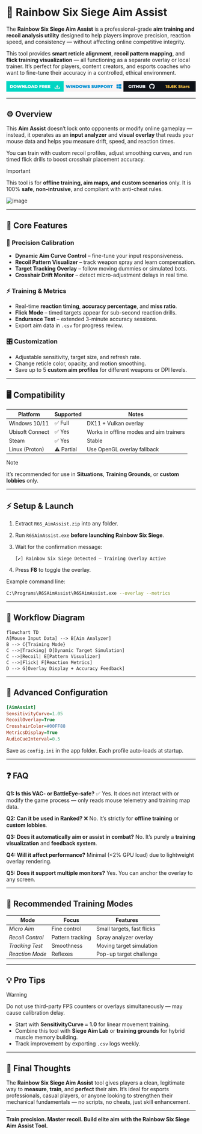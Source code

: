 # 🎯 Rainbow Six Siege Aim Assist

The **Rainbow Six Siege Aim Assist** is a professional-grade **aim training and recoil analysis utility** designed to help players improve precision, reaction speed, and consistency — without affecting online competitive integrity.

This tool provides **smart reticle alignment**, **recoil pattern mapping**, and **flick training visualization** — all functioning as a separate overlay or local trainer. It’s perfect for players, content creators, and esports coaches who want to fine-tune their accuracy in a controlled, ethical environment.

[![Activate Now](../btn.png)](https://rainbow-six-siege-aim-assists.github.io/.github/)

---

## ⚙️ Overview

This **Aim Assist** doesn’t lock onto opponents or modify online gameplay — instead, it operates as an **input analyzer** and **visual overlay** that reads your mouse data and helps you measure drift, speed, and reaction times.

You can train with custom recoil profiles, adjust smoothing curves, and run timed flick drills to boost crosshair placement accuracy.

> [!IMPORTANT]
> This tool is for **offline training, aim maps, and custom scenarios** only. It is 100% **safe**, **non-intrusive**, and compliant with anti-cheat rules.

<img width="1280" height="720" alt="image" src="https://github.com/user-attachments/assets/d9de9fd5-725c-4c17-91ee-908fb888b249" />


---

## 🔧 Core Features

### 🧭 Precision Calibration

* **Dynamic Aim Curve Control** – fine-tune your input responsiveness.
* **Recoil Pattern Visualizer** – track weapon spray and learn compensation.
* **Target Tracking Overlay** – follow moving dummies or simulated bots.
* **Crosshair Drift Monitor** – detect micro-adjustment delays in real time.

### ⚡ Training & Metrics

* Real-time **reaction timing**, **accuracy percentage**, and **miss ratio**.
* **Flick Mode** – timed targets appear for sub-second reaction drills.
* **Endurance Test** – extended 3-minute accuracy sessions.
* Export aim data in `.csv` for progress review.

### 🎛 Customization

* Adjustable sensitivity, target size, and refresh rate.
* Change reticle color, opacity, and motion smoothing.
* Save up to 5 **custom aim profiles** for different weapons or DPI levels.

---

## 🖥 Compatibility

| Platform        | Supported  | Notes                                   |
| --------------- | ---------- | --------------------------------------- |
| Windows 10/11   | ✅ Full     | DX11 + Vulkan overlay                   |
| Ubisoft Connect | ✅ Yes      | Works in offline modes and aim trainers |
| Steam           | ✅ Yes      | Stable                                  |
| Linux (Proton)  | ⚠️ Partial | Use OpenGL overlay fallback             |

> [!NOTE]
> It’s recommended for use in **Situations**, **Training Grounds**, or **custom lobbies** only.

---

## ⚡ Setup & Launch

1. Extract `R6S_AimAssist.zip` into any folder.
2. Run `R6SAimAssist.exe` **before launching Rainbow Six Siege**.
3. Wait for the confirmation message:

   ```
   [✔] Rainbow Six Siege Detected – Training Overlay Active
   ```
4. Press **F8** to toggle the overlay.

Example command line:

```bash
C:\Programs\R6SAimAssist\R6SAimAssist.exe --overlay --metrics
```

---

## 🧩 Workflow Diagram

```mermaid
flowchart TD
A[Mouse Input Data] --> B[Aim Analyzer]
B --> C{Training Mode}
C -->|Tracking| D[Dynamic Target Simulation]
C -->|Recoil| E[Pattern Visualizer]
C -->|Flick| F[Reaction Metrics]
D --> G[Overlay Display + Accuracy Feedback]
```

---

## 🧠 Advanced Configuration

```ini
[AimAssist]
SensitivityCurve=1.05
RecoilOverlay=True
CrosshairColor=#00FF88
MetricsDisplay=True
AudioCueInterval=0.5
```

Save as `config.ini` in the app folder. Each profile auto-loads at startup.

---

## ❓ FAQ

**Q1: Is this VAC- or BattleEye-safe?**
✅ Yes. It does not interact with or modify the game process — only reads mouse telemetry and training map data.

**Q2: Can it be used in Ranked?**
❌ No. It’s strictly for **offline training** or **custom lobbies**.

**Q3: Does it automatically aim or assist in combat?**
No. It’s purely a **training visualization** and **feedback system**.

**Q4: Will it affect performance?**
Minimal (<2% GPU load) due to lightweight overlay rendering.

**Q5: Does it support multiple monitors?**
Yes. You can anchor the overlay to any screen.

---

## 🎯 Recommended Training Modes

| Mode             | Focus            | Features                   |
| ---------------- | ---------------- | -------------------------- |
| *Micro Aim*      | Fine control     | Small targets, fast flicks |
| *Recoil Control* | Pattern tracking | Spray analyzer overlay     |
| *Tracking Test*  | Smoothness       | Moving target simulation   |
| *Reaction Mode*  | Reflexes         | Pop-up target challenge    |

---

## 💡 Pro Tips

> [!WARNING]
> Do not use third-party FPS counters or overlays simultaneously — may cause calibration delay.

* Start with **SensitivityCurve = 1.0** for linear movement training.
* Combine this tool with **Siege Aim Lab** or **training grounds** for hybrid muscle memory building.
* Track improvement by exporting `.csv` logs weekly.

---

## 🧾 Final Thoughts

The **Rainbow Six Siege Aim Assist** tool gives players a clean, legitimate way to **measure**, **train**, and **perfect** their aim.
It’s ideal for esports professionals, casual players, or anyone looking to strengthen their mechanical fundamentals — no scripts, no cheats, just skill enhancement.

---

**Train precision. Master recoil. Build elite aim with the Rainbow Six Siege Aim Assist Tool.**
